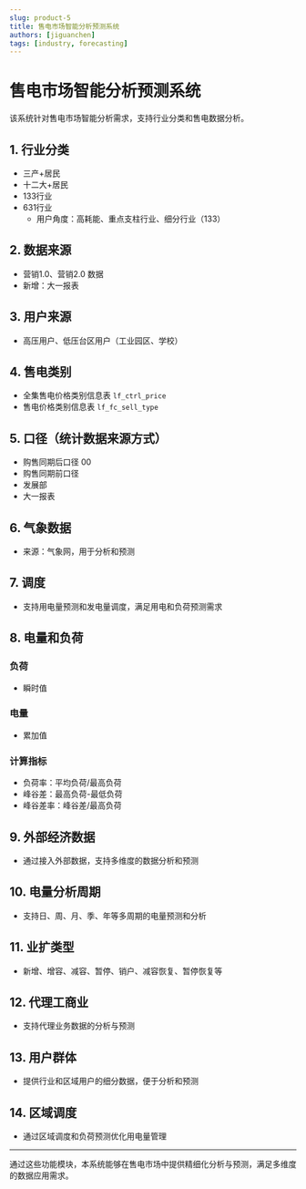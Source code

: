 ```yaml
---
slug: product-5
title: 售电市场智能分析预测系统
authors: [jiguanchen]
tags: [industry, forecasting]
---
```


# 售电市场智能分析预测系统

该系统针对售电市场智能分析需求，支持行业分类和售电数据分析。

## 1. 行业分类
- 三产+居民
- 十二大+居民
- 133行业
- 631行业
  - 用户角度：高耗能、重点支柱行业、细分行业（133）

## 2. 数据来源
- 营销1.0、营销2.0 数据
- 新增：大一报表

## 3. 用户来源
- 高压用户、低压台区用户（工业园区、学校）

## 4. 售电类别
- 全集售电价格类别信息表 `lf_ctrl_price`
- 售电价格类别信息表 `lf_fc_sell_type`

## 5. 口径（统计数据来源方式）
- 购售同期后口径 00
- 购售同期前口径
- 发展部
- 大一报表

## 6. 气象数据
- 来源：气象网，用于分析和预测

## 7. 调度
- 支持用电量预测和发电量调度，满足用电和负荷预测需求

## 8. 电量和负荷

### 负荷
- 瞬时值

### 电量
- 累加值

### 计算指标
- 负荷率：平均负荷/最高负荷
- 峰谷差：最高负荷-最低负荷
- 峰谷差率：峰谷差/最高负荷

## 9. 外部经济数据
- 通过接入外部数据，支持多维度的数据分析和预测

## 10. 电量分析周期
- 支持日、周、月、季、年等多周期的电量预测和分析

## 11. 业扩类型
- 新增、增容、减容、暂停、销户、减容恢复、暂停恢复等

## 12. 代理工商业
- 支持代理业务数据的分析与预测

## 13. 用户群体
- 提供行业和区域用户的细分数据，便于分析和预测

## 14. 区域调度
- 通过区域调度和负荷预测优化用电量管理

---

通过这些功能模块，本系统能够在售电市场中提供精细化分析与预测，满足多维度的数据应用需求。